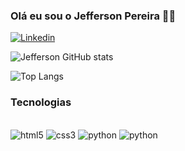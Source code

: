 ### Olá eu sou o Jefferson Pereira ✌🏻

[![Linkedin](https://img.shields.io/badge/LinkedIn-0077B5?style=for-the-badge&logo=linkedin&logoColor=white)](https://www.linkedin.com/in/jefferson-pereira-33a199258/)


![Jefferson GitHub stats](https://github-readme-stats.vercel.app/api?username=jefferson76&show_icons=true&theme=merko)

![Top Langs](https://github-readme-stats.vercel.app/api/top-langs/?username=jefferson76&layout=compact)

### Tecnologias

<div style="display: inline_block"><br/>
    <img aling="center" alt="html5" src="https://img.shields.io/badge/HTML-239120?style=for-the-badge&logo=html5&logoColor=white" />
    <img aling="center" alt="css3" src="https://img.shields.io/badge/CSS-239120?&style=for-the-badge&logo=css3&logoColor=white" />
    <img aling="center" alt="python" src="https://img.shields.io/badge/Python-3776AB?style=for-the-badge&logo=python&logoColor=white" />
    <img aling="center" alt="python" src="https://img.shields.io/badge/Django-092E20?style=for-the-badge&logo=django&logoColor=white" />

</div><br/>   
